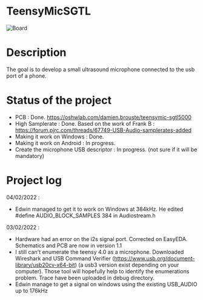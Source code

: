 # TeensyMicSGTL

![Board](https://image.easyeda.com/pullimage/XBNE2StlGrQPaFqrcQ4p9PTP7wEA845GwjZYXout.jpeg)

# Description
The goal is to develop a small ultrasound microphone connected to the usb port of a phone.

# Status of the project
- PCB : Done. https://oshwlab.com/damien.brouste/teensymic-sgtl5000
- High Samplerate : Done. Based on the work of Frank B : https://forum.pjrc.com/threads/67749-USB-Audio-samplerates-added
- Making it work on Windows : Done.
- Making it work on Android : In progress.
- Create the microphone USB descriptor : In progress. (not sure if it will be mandatory)

# Project log

04/02/2022 :
- Edwin managed to get it to work on Windows at 384kHz. 
He edited #define AUDIO_BLOCK_SAMPLES  384 in Audiostream.h

03/02/2022 :
- Hardware had an error on the i2s signal port. Corrected on EasyEDA. Schematics and PCB are now in version 1.1
- I still can't enumerate the teensy 4.0 as a microphone. Downloaded Wireshark and USB Command Verifier (https://www.usb.org/document-library/usb20cv-x64-bit) (a usb3 version exist depending on your computer). Those tool will hopefully help to identify the enumerations problem. Trace have been uploaded in debug directory.
- Edwin manage to get a signal on windows using the existing USB_AUDIO up to 176kHz
